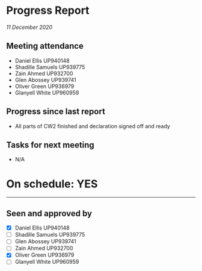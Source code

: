 # Progress Report

*11 December 2020*

## Meeting attendance

- Daniel Ellis UP940148
- Shadille Samuels UP939775
- Zain Ahmed UP932700
- Glen Abossey UP939741
- Oliver Green UP936979
- Glanyell White UP960959

## Progress since last report

- All parts of CW2 finished and declaration signed off and ready

## Tasks for next meeting

- N/A

# On schedule: YES

---

## Seen and approved by

* [X] Daniel Ellis UP940148
* [ ] Shadille Samuels UP939775
* [ ] Glen Abossey UP939741
* [ ] Zain Ahmed UP932700
* [X] Oliver Green UP936979
* [ ] Glanyell White UP960959

